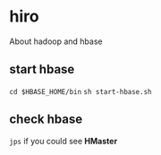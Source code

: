 # hiro

About hadoop and hbase

## start hbase

`cd $HBASE_HOME/bin`
`sh start-hbase.sh`

## check hbase

`jps`
if you could see **HMaster**

